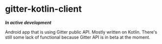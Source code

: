 # gitter-kotlin-client

**_In active development_**

Android app that is using Gitter public API. Mostly written on Kotlin. There's still some lack of functional because Gitter API is in beta at the moment.
